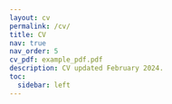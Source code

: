 ```yaml
---
layout: cv
permalink: /cv/
title: CV
nav: true
nav_order: 5
cv_pdf: example_pdf.pdf
description: CV updated February 2024.
toc:
  sidebar: left
---
```

